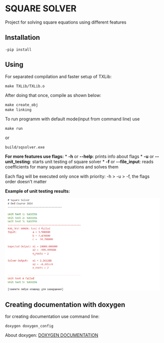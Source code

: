 # SQUARE SOLVER

Project for solving square equations using different features

## Installation
```shell
-pip install
```

## Using

For separated compilation and faster setup of TXLib:
```shell
make TXLib/TXLib.o
```
After doing that once, compile as shown below:
```shell
make create_obj
make linking
```

To run programm with default mode(input from command line) use
```shell
make run
```
or
```shell
build/sqsolver.exe
```

**For more features use flags:**
    * **-h** or **--help**: prints info about flags
    * **-u** or **--unit_testing**: starts unit testing of square solver
    * **-f** or **--file_input**: reads coefficients for many square equations and solves them

Each flag will be executed only once with priority: -h > -u > -f, the flags order doesn't matter

**Example of unit testing results:**

![picture](pictures//unit_t_example.png)

## Creating documentation with doxygen
for creating documentation use command line:
```shell
doxygen doxygen_config
```
About doxygen:
[DOXYGEN DOCUMENTATION](https://nnstreamer.github.io/doxygen-documentation.html)
